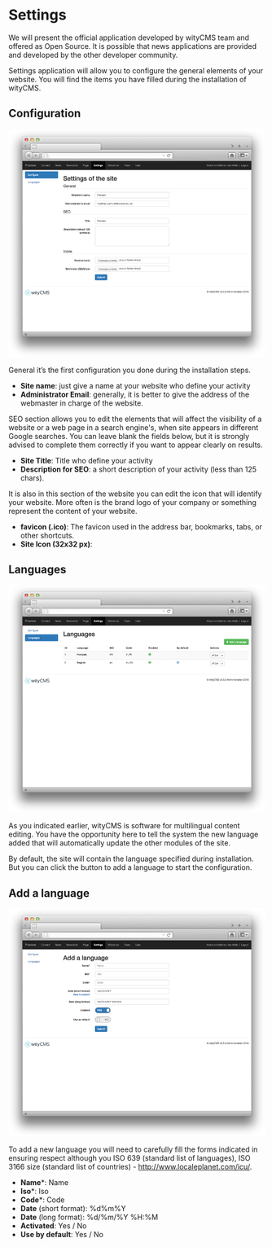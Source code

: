 # Settings

We will present the official application developed by wityCMS team and offered as Open Source. It is possible that news applications are provided and developed by the other developer community.

Settings application will allow you to configure the general elements of your website. You will find the items you have filled during the installation of wityCMS.

## Configuration

![](settings-01.png)

General it’s the first configuration you done during the installation steps. 
* **Site name**: just give a name at your website who define your activity
* **Administrator Email**: generally, it is better to give the address of the webmaster in charge of the website.

SEO section allows you to edit the elements that will affect the visibility of a website or a web page in a search engine's, when site appears in different Google searches. You can leave blank the fields below, but it is strongly advised to complete them correctly if you want to appear clearly on results.

* **Site Title**: Title who define your activity
* **Description for SEO**: a short description of your activity (less than 125 chars).

It is also in this section of the website you can edit the icon that will identify your website. More often is the brand logo of your company or something represent the content of your website.

* **favicon (.ico)**: The favicon used in the address bar, bookmarks, tabs, or other shortcuts.
* **Site Icon (32x32 px)**:

## Languages

![](settings-02.png)

As you indicated earlier, wityCMS is software for multilingual content editing. You have the opportunity here to tell the system the new language added that will automatically update the other modules of the site.

By default, the site will contain the language specified during installation. But you can click the button to add a language to start the configuration.

## Add a language

![](settings-03.png)

To add a new language you will need to carefully fill the forms indicated in ensuring respect although you ISO 639 (standard list of languages), ISO 3166 size (standard list of countries) - http://www.localeplanet.com/icu/.

* **Name***:  Name
* **Iso***: Iso
* **Code***: Code
* **Date** (short format): %d%m%Y
* **Date** (long format): %d/%m/%Y %H:%M
* **Activated**: Yes / No
* **Use by default**: Yes / No

